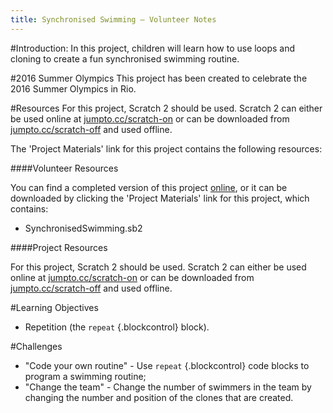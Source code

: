```yaml
---
title: Synchronised Swimming — Volunteer Notes
---
```


#Introduction:
In this project, children will learn how to use loops and cloning to create a fun synchronised swimming routine. 

#2016 Summer Olympics
This project has been created to celebrate the 2016 Summer Olympics in Rio. 

#Resources
For this project, Scratch 2 should be used. Scratch 2 can either be used online at [jumpto.cc/scratch-on](http://jumpto.cc/scratch-on) or can be downloaded from [jumpto.cc/scratch-off](http://jumpto.cc/scratch-off) and used offline.

The 'Project Materials' link for this project contains the following resources:

####Volunteer Resources

You can find a completed version of this project <a href="http://scratch.mit.edu/projects/113149575/#editor">online</a>, or it can be downloaded by clicking the 'Project Materials' link for this project, which contains:

+ SynchronisedSwimming.sb2

####Project Resources

For this project, Scratch 2 should be used. Scratch 2 can either be used online 
at [jumpto.cc/scratch-on](http://jumpto.cc/scratch-on) or can be downloaded from
 [jumpto.cc/scratch-off](http://jumpto.cc/scratch-off) and used offline.

#Learning Objectives
+ Repetition (the `repeat` {.blockcontrol} block).

#Challenges
+ "Code your own routine" - Use `repeat` {.blockcontrol} code blocks to program a swimming routine;
+ "Change the team" - Change the number of swimmers in the team by changing the number and position of the clones that are created. 

